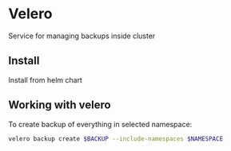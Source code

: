 # Velero

Service for managing backups inside cluster

## Install

Install from helm chart

## Working with velero

To create backup of everything in selected namespace:
```sh
velero backup create $BACKUP --include-namespaces $NAMESPACE
```

